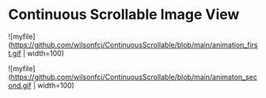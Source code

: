# Continuous Scrollable Image View
![myfile](https://github.com/wilsonfcj/ContinuousScrollable/blob/main/animation_first.gif | width=100)

![myfile](https://github.com/wilsonfcj/ContinuousScrollable/blob/main/animaton_second.gif | width=100)
